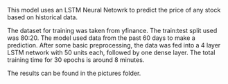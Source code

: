 This model uses an LSTM Neural Netowrk to predict the price of any stock based on historical data.

The dataset for training was taken from yfinance.
The train:test split used was 80:20.
The model used data from the past 60 days to make a prediction.
After some basic preprocessing, the data was fed into a 4 layer LSTM network with 50 units each, followed by one dense layer.
The total training time for 30 epochs is around 8 minutes.

The results can be found in the pictures folder.


